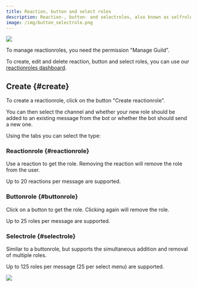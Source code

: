 ```yaml
---
title: Reaction, button and select roles
description: Reaction-, button- and selectroles, also known as selfroles, allow users to pick the configured roles they want to have themselve.
image: /img/button_selectrole.png
---
```


![](/img/de_add_reactionrole.png)

To manage reactionroles, you need the permission "Manage Guild".

To create, edit and delete reaction, button and select roles, you can use our [reactionroles dashboard](https://tomatenkuchen.com/dashboard/reactionroles).

## Create {#create}

To create a reactionrole, click on the button "Create reactionrole".

You can then select the channel and whether your new role should be added to an existing message from the bot or whether the bot should send a new one.

Using the tabs you can select the type:

### Reactionrole {#reactionrole}

Use a reaction to get the role. Removing the reaction will remove the role from the user.

Up to 20 reactions per message are supported.

### Buttonrole {#buttonrole}

Click on a button to get the role. Clicking again will remove the role.

Up to 25 roles per message are supported.

### Selectrole {#selectrole}

Similar to a buttonrole, but supports the simultaneous addition and removal of multiple roles.

Up to 125 roles per message (25 per select menu) are supported.

![](/img/button_selectrole.png)
